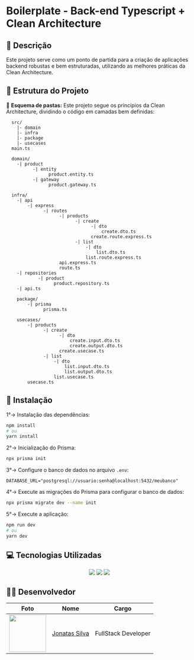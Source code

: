 # Boilerplate - Back-end Typescript + Clean Architecture

## 💬 Descrição

Este projeto serve como um ponto de partida para a criação de aplicações backend robustas e bem estruturadas, utilizando as melhores práticas da Clean Architecture.

## 🚧 Estrutura do Projeto

📂 **Esquema de pastas:** Este projeto segue os princípios da Clean Architecture, dividindo o código em camadas bem definidas:
```
  src/
    |- domain
    |- infra
    |- package
    |- usecases
  main.ts

  domain/
    -| product
          -| entity
                product.entity.ts
          -| gateway
                product.gateway.ts

  infra/
    -| api
        -| express
              -| routes
                    -| products
                          -| create
                                -| dto
                                    create.dto.ts
                                create.route.express.ts
                          -| list
                              -| dto
                                  list.dto.ts
                              list.route.express.ts
                    api.express.ts
                    route.ts
    -| repositories
            -| product
                  product.repository.ts
    -| api.ts

    package/
        -| prisma
              prisma.ts

    usecases/
        -| products
              -| create
                    -| dto
                        create.input.dto.ts
                        create.output.dto.ts
                    create.usecase.ts
              -| list
                  -| dto
                      list.input.dto.ts
                      list.output.dto.ts
                  list.usecase.ts
        usecase.ts
```

## 🎯 Instalação
1°→ Instalação das dependências:
```bash
npm install
# ou
yarn install
```
2°→ Inicialização do Prisma:
```bash
npx prisma init
```
3°→ Configure o banco de dados no arquivo `.env`:
```env
DATABASE_URL="postgresql://usuario:senha@localhost:5432/meubanco"
```
4°→ Execute as migrações do Prisma para configurar o banco de dados:
```bash
npx prisma migrate dev --name init
```
5°→ Execute a aplicação:
```bash
npm run dev
# ou
yarn dev

```

## 💻 Tecnologias Utilizadas

 <div align="center">
  <image src="https://img.shields.io/badge/TypeScript-007ACC?style=for-the-badge&logo=typescript&logoColor=white" />
  <image src="https://img.shields.io/badge/Prisma-3982CE?style=for-the-badge&logo=Prisma&logoColor=white" />
  <image src="https://img.shields.io/badge/Express%20js-000000?style=for-the-badge&logo=express&logoColor=white" />
</div>

## 👨‍💻 Desenvolvedor

| Foto                                                                                                                           | Nome                                                 | Cargo               |
| ------------------------------------------------------------------------------------------------------------------------------ | ---------------------------------------------------- | ------------------- |
| <img src="https://avatars.githubusercontent.com/u/100796752?s=400&u=ae99bd456c6b274cd934d85a374a44340140e222&v=4" width="100"> | [Jonatas Silva](https://github.com/JsCodeDevlopment) | FullStack Developer |
